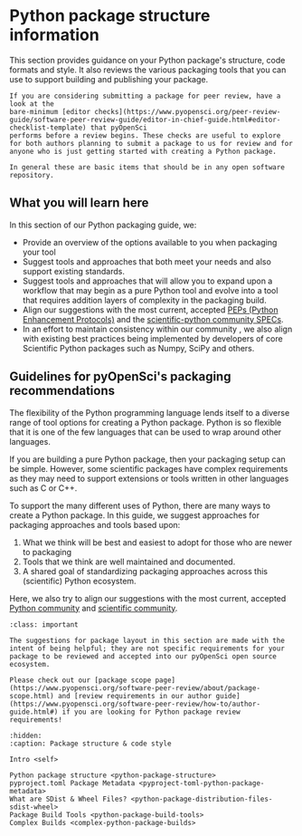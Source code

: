 # Python package structure information

This section provides guidance on your Python package's structure, code formats and style. It also reviews the various packaging tools that you can use to
support building and publishing your package.

```{note}
If you are considering submitting a package for peer review, have a look at the
bare-minimum [editor checks](https://www.pyopensci.org/peer-review-guide/software-peer-review-guide/editor-in-chief-guide.html#editor-checklist-template) that pyOpenSci
performs before a review begins. These checks are useful to explore
for both authors planning to submit a package to us for review and for
anyone who is just getting started with creating a Python package.

In general these are basic items that should be in any open software repository.
```

## What you will learn here

In this section of our Python packaging guide, we:

* Provide an overview of the options available to you when packaging your tool
* Suggest tools and approaches that both meet your needs and also support existing standards.
* Suggest tools and approaches that will allow you to expand upon a workflow that may begin as a pure Python tool and evolve into a tool that requires addition layers of complexity in the packaging build.
* Align our suggestions with the most current, accepted
[PEPs (Python Enhancement Protocols)](https://peps.python.org/pep-0000/) and the [scientific-python community SPECs](https://scientific-python.org/specs/).
* In an effort to maintain consistency within our community , we also align with existing best practices being implemented by developers of core Scientific Python packages such as Numpy, SciPy and others.

## Guidelines for pyOpenSci's packaging recommendations

<!-- Might belong on the LANDING page for this entire guide?-->

The flexibility of the Python programming language lends itself to a diverse
range of tool options for creating a Python package. Python is so flexible that
it is one of the few languages that can be used to wrap around other languages.

If you are building a pure Python package, then your packaging setup can be
simple. However, some scientific packages have complex requirements as they may
need to support extensions or tools written in other languages such as C or C++.

To support the many different uses of Python, there are many ways to create a
Python package. In this guide, we suggest approaches for packaging approaches and tools based
upon:

1. What we think will be best and easiest to adopt for those who are newer to packaging
2. Tools that we think are well maintained and documented.
3. A shared goal of standardizing packaging approaches across this (scientific) Python ecosystem.

Here, we also try to align our suggestions with the most current, accepted
[Python community](https://packaging.python.org/en/latest/) and [scientific community](https://scientific-python.org/specs/).


```{admonition} Suggestions in this guide are not pyOpenSci review requirements
:class: important

The suggestions for package layout in this section are made with the
intent of being helpful; they are not specific requirements for your
package to be reviewed and accepted into our pyOpenSci open source ecosystem.

Please check out our [package scope page](https://www.pyopensci.org/software-peer-review/about/package-scope.html) and [review requirements in our author guide](https://www.pyopensci.org/software-peer-review/how-to/author-guide.html#) if you are looking for Python package review requirements!
```

<!--
```{tip}
### Python packaging resources that we love

We think the resources below are excellent but each have particular opinions
that you may or may not find in our packaging guide. For instance, the PyPA
guide encourages users to store their package in a `src/package-name` directory.
While we accept that approach many of our community members prefer to not use
the `src` directory.

* [Python packaging for research software engineers](https://merely-useful.tech/py-rse/)
* [PyPA packaging guide](https://packaging.python.org/en/latest/)
```
-->


```{toctree}
:hidden:
:caption: Package structure & code style

Intro <self>

Python package structure <python-package-structure>
pyproject.toml Package Metadata <pyproject-toml-python-package-metadata>
What are SDist & Wheel Files? <python-package-distribution-files-sdist-wheel>
Package Build Tools <python-package-build-tools>
Complex Builds <complex-python-package-builds>
```
